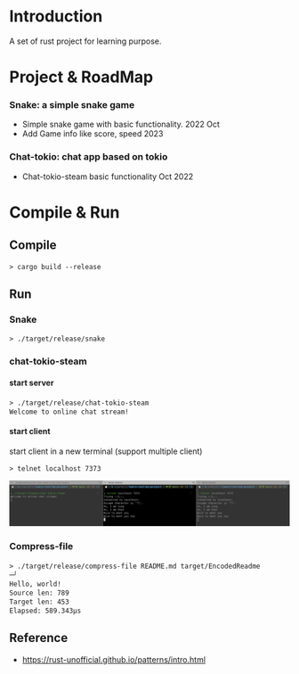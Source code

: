 # Introduction

A set of rust project for learning purpose.


# Project & RoadMap

### Snake: a simple snake game

- Simple snake game with basic functionality. 2022 Oct
- Add Game info like score, speed 2023

### Chat-tokio: chat app based on tokio
- Chat-tokio-steam basic functionality Oct 2022


# Compile & Run

## Compile
```shell
> cargo build --release
```

## Run
### Snake

```shell
> ./target/release/snake
```
### chat-tokio-steam

#### start server
```shell
> ./target/release/chat-tokio-steam
Welcome to online chat stream!
```
#### start client

start client in a new terminal (support multiple client)
```shell
> telnet localhost 7373
```

![image-20221120162202196](./doc/img/chat-tokio-steam-demo.png)


### Compress-file
```shell
> ./target/release/compress-file README.md target/EncodedReadme                ─╯
Hello, world!
Source len: 789
Target len: 453
Elapsed: 589.343µs
```
## Reference
- https://rust-unofficial.github.io/patterns/intro.html